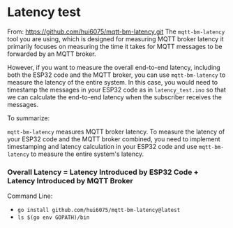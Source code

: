 # Latency test 
From: https://github.com/hui6075/mqtt-bm-latency.git
The `mqtt-bm-latency` tool you are using, which is designed for measuring MQTT broker latency
it primarily focuses on measuring the time it takes for MQTT messages to be forwarded by an MQTT broker.

However, if you want to measure the overall end-to-end latency, including both the ESP32 code and the MQTT broker, you can use `mqtt-bm-latency` to measure the latency of the entire system. In this case, you would need to timestamp the messages in your ESP32 code as in `latency_test.ino` so that we can calculate the end-to-end latency when the subscriber receives the messages.

To summarize:

`mqtt-bm-latency` measures MQTT broker latency.
To measure the latency of your ESP32 code and the MQTT broker combined, you need to implement timestamping and latency calculation in your ESP32 code and use `mqtt-bm-latency` to measure the entire system's latency.

### Overall Latency = Latency Introduced by ESP32 Code + Latency Introduced by MQTT Broker

Command Line:
- `go install github.com/hui6075/mqtt-bm-latency@latest`
- `ls $(go env GOPATH)/bin`
